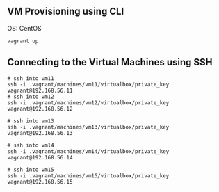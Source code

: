 


## VM Provisioning using CLI

OS: CentOS

```
vagrant up
```

## Connecting to the Virtual Machines using SSH

```
# ssh into vm11
ssh -i .vagrant/machines/vm11/virtualbox/private_key vagrant@192.168.56.11
# ssh into vm12
ssh -i .vagrant/machines/vm12/virtualbox/private_key vagrant@192.168.56.12
 
# ssh into vm13
ssh -i .vagrant/machines/vm13/virtualbox/private_key vagrant@192.168.56.13

# ssh into vm14
ssh -i .vagrant/machines/vm14/virtualbox/private_key vagrant@192.168.56.14

# ssh into vm15
ssh -i .vagrant/machines/vm15/virtualbox/private_key vagrant@192.168.56.15
```



